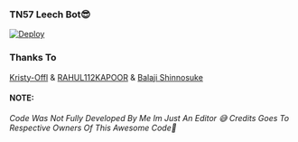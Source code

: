 ### TN57 Leech Bot😎


[![Deploy](https://www.herokucdn.com/deploy/button.svg)](https://heroku.com/deploy?template=https://github.com/evilbros7/TN57-Leech-2)

### Thanks To
[Kristy-Offl](https://github.com/kristy-offl) & [RAHUL112KAPOOR](https://github.com/RAHUL112KAPOOR) &
[Balaji Shinnosuke](https://github.com/bluv-pr)

#### NOTE:
<i>Code Was Not Fully Developed By Me Im Just An Editor 😅 Credits Goes To Respective Owners Of This Awesome Code🤗</I>
